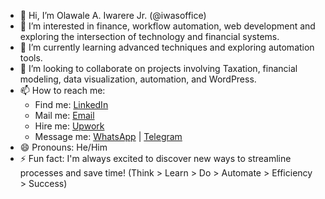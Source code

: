 - 👋 Hi, I’m Olawale A. Iwarere Jr. (@iwasoffice)
- 👀 I’m interested in finance, workflow automation, web development and exploring the intersection of technology and financial systems.
- 🌱 I’m currently learning advanced techniques and exploring automation tools.
- 💞️ I’m looking to collaborate on projects involving Taxation, financial modeling, data visualization, automation, and WordPress.
- 📫 How to reach me: 
  - Find me: [LinkedIn](https://www.linkedin.com/in/olawale-iwarere-jr-5275751aa/) 
  - Mail me: [Email](mailto:iwasofficial@outlook.com) 
  - Hire me: [Upwork](https://www.upwork.com/freelancers/~0103946b6310309ded) 
  - Message me: [WhatsApp](https://wa.me/2348135703537) | [Telegram](https://t.me/iwas_official)
- 😄 Pronouns: He/Him
- ⚡ Fun fact: I'm always excited to discover new ways to streamline processes and save time! (Think > Learn > Do > Automate > Efficiency > Success)

<!---
iwasoffice/iwasoffice is a ✨ special ✨ repository because its `README.md` (this file) appears on your GitHub profile.
You can click the Preview link to take a look at your changes.
--->
